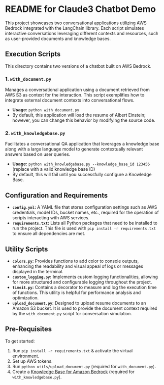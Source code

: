 # README for Claude3 Chatbot Demo

This project showcases two conversational applications utilizing AWS Bedrock integrated with the LangChain library. Each script simulates interactive conversations leveraging different contexts and resources, such as user-provided documents and knowledge bases.

## Execution Scripts
This directory contains two versions of a chatbot built on AWS Bedrock.

### 1. `with_document.py`
Manages a conversational application using a document retrieved from AWS S3 as context for the interaction. This script exemplifies how to integrate external document contexts into conversational flows.
  - **Usage:** `python with_document.py`
  - By default, this application will load the resume of Albert Einstein; however, you can change this behavior by modifying the source code.

### 2. `with_knowledgebase.py`
Facilitates a conversational QA application that leverages a knowledge base along with a large language model to generate contextually relevant answers based on user queries.
  - **Usage:** `python with_knowledgebase.py --knowledge_base_id 123456` (replace with a valid knowledge base ID)
  - By default, this will fail until you successfully configure a Knowledge Base.

## Configuration and Requirements
- **`config.yml`:** A YAML file that stores configuration settings such as AWS credentials, model IDs, bucket names, etc., required for the operation of scripts interacting with AWS services.
- **`requirements.txt`:** Lists all Python packages that need to be installed to run the project. This file is used with `pip install -r requirements.txt` to ensure all dependencies are met.

## Utility Scripts
- **`colors.py`:** Provides functions to add color to console outputs, enhancing the readability and visual appeal of logs or messages displayed in the terminal.
- **`custom_logging.py`:** Implements custom logging functionalities, allowing for more structured and configurable logging throughout the project.
- **`timeit.py`:** Contains a decorator to measure and log the execution time of functions. This utility is helpful for performance analysis and optimization.
- **`upload_document.py`:** Designed to upload resume documents to an Amazon S3 bucket. It is used to provide the document context required by the `with_document.py` script for conversation simulation.

## Pre-Requisites
To get started:
1. Run `pip install -r requirements.txt` & activate the virtual environment.
2. Set up AWS tokens.
3. Run `python utils/upload_document.py` (required for `with_document.py`).
4. Create a [Knowledge Base for Amazon Bedrock](https://aws.amazon.com/bedrock/knowledge-bases/) (required for `with_knowledgebase.py`).
